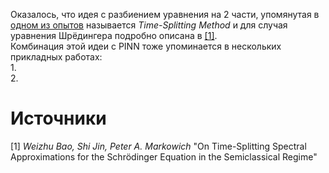 Оказалось, что идея с разбиением уравнения на 2 части, упомянутая в [одном из опытов](https://github.com/mikhakuv/PINNs/blob/main/experiments/exp56.md) называется *Time-Splitting Method* и для случая уравнения Шрёдингера подробно описана в [[1]](#источники).  
Комбинация этой идеи с PINN тоже упоминается в нескольких прикладных работах:  
1.  
2.  

# Источники
[1] *Weizhu Bao, Shi Jin, Peter A. Markowich* "On Time-Splitting Spectral Approximations for the Schrödinger Equation in the Semiclassical Regime"
